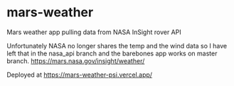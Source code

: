 # mars-weather
Mars weather app pulling data from NASA InSight rover API

Unfortunately NASA no longer shares the temp and the wind data so I have left that in the nasa_api branch and the barebones app works on master branch. https://mars.nasa.gov/insight/weather/

Deployed at https://mars-weather-psi.vercel.app/
